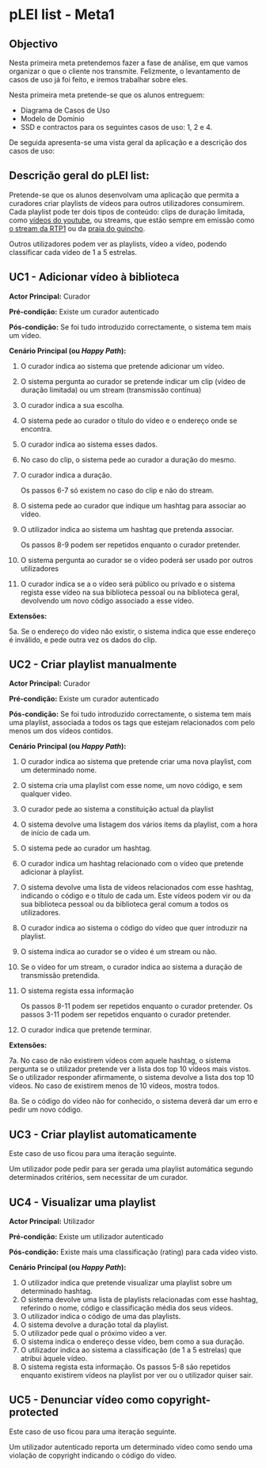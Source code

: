 pLEI list - Meta1
=================

Objectivo
---------

Nesta primeira meta pretendemos fazer a fase de análise, em que vamos
organizar o que o cliente nos transmite. Felizmente, o levantamento de casos
de uso já foi feito, e iremos trabalhar sobre eles.

Nesta primeira meta pretende-se que os alunos entreguem:

* Diagrama de Casos de Uso
* Modelo de Domínio
* SSD e contractos para os seguintes casos de uso: 1, 2 e 4.

De seguida apresenta-se uma vista geral da aplicação e a descrição dos casos de uso:


Descrição geral do pLEI list:
-----------------------------

Pretende-se que os alunos desenvolvam uma aplicação que permita a curadores criar playlists de vídeos para outros utilizadores consumirem. Cada playlist pode ter dois tipos de conteúdo: clips de duração limitada, como [vídeos do youtube](https://www.youtube.com/watch?v=GTFXkXp_pig), ou streams, que estão sempre em emissão como [o stream da RTP1](https://www.rtp.pt/play/direto/rtp1) ou da [praia do guincho](https://beachcam.meo.pt/livecams/praia-do-guincho/).

Outros utilizadores podem ver as playlists, vídeo a vídeo, podendo classificar cada vídeo de 1 a 5 estrelas. 



UC1 - Adicionar vídeo à biblioteca
------------------------------------------

**Actor Principal:** Curador

**Pré-condição:** Existe um curador autenticado

**Pós-condição:** Se foi tudo introduzido correctamente, o sistema tem mais um vídeo.

**Cenário Principal (ou _Happy Path_):**

1. O curador indica ao sistema que pretende adicionar um vídeo.
2. O sistema pergunta ao curador se pretende indicar um clip (vídeo de duração limitada) ou um stream (transmissão contínua)
3. O curador indica a sua escolha.
4. O sistema pede ao curador o título do vídeo e o endereço onde se encontra.
5. O curador indica ao sistema esses dados.
6. No caso do clip, o sistema pede ao curador a duração do mesmo.
7. O curador indica a duração.

    Os passos 6-7 só existem no caso do clip e não do stream.

8. O sistema pede ao curador que indique um hashtag para associar ao vídeo.
9. O utilizador indica ao sistema um hashtag que pretenda associar.

    Os passos 8-9 podem ser repetidos enquanto o curador pretender.

10. O sistema pergunta ao curador se o vídeo poderá ser usado por outros utilizadores
11. O curador indica se a o vídeo será público ou privado e o sistema regista esse vídeo na sua biblioteca pessoal ou na biblioteca geral, devolvendo um novo código associado a esse vídeo.

**Extensões:**

5a. Se o endereço do vídeo não existir, o sistema indica que esse endereço é inválido, e pede outra vez os dados do clip.



UC2 - Criar playlist manualmente
------------------------------------------

**Actor Principal:** Curador

**Pré-condição:** Existe um curador autenticado

**Pós-condição:** Se foi tudo introduzido correctamente, o sistema tem mais uma playlist, associada a todos os tags que estejam relacionados com pelo menos um dos vídeos contidos.

**Cenário Principal (ou _Happy Path_):**

1. O curador indica ao sistema que pretende criar uma nova playlist, com um determinado nome.
2. O sistema cria uma playlist com esse nome, um novo código, e sem qualquer video.
3. O curador pede ao sistema a constituição actual da playlist
4. O sistema devolve uma listagem dos vários items da playlist, com a hora de início de cada um.
5. O sistema pede ao curador um hashtag.
6. O curador indica um hashtag relacionado com o vídeo que pretende adicionar à playlist.
7. O sistema devolve uma lista de vídeos relacionados com esse hashtag, indicando o código e o título de cada um. Este vídeos podem vir ou da sua biblioteca pessoal ou da biblioteca geral comum a todos os utilizadores.
8. O curador indica ao sistema o código do vídeo que quer introduzir na playlist.
9. O sistema indica ao curador se o vídeo é um stream ou não.
10. Se o vídeo for um stream, o curador indica ao sistema a duração de transmissão pretendida.
11. O sistema regista essa informação

    Os passos 8-11 podem ser repetidos enquanto o curador pretender.
    Os passos 3-11 podem ser repetidos enquanto o curador pretender.

12. O curador indica que pretende terminar.

**Extensões:**

7a. No caso de não existirem vídeos com aquele hashtag, o sistema pergunta se o utilizador pretende ver a lista dos top 10 vídeos mais vistos. Se o utilizador responder afirmamente, o sistema devolve a lista dos top 10 vídeos. No caso de existirem menos de 10 vídeos, mostra todos.

8a. Se o código do vídeo não for conhecido, o sistema deverá dar um erro e pedir um novo código.


UC3 - Criar playlist automaticamente
------------------------------------------

Este caso de uso ficou para uma iteração seguinte.

Um utilizador pode pedir para ser gerada uma playlist automática segundo determinados critérios, sem necessitar de um curador.



UC4 - Visualizar uma playlist
------------------------------------------

**Actor Principal:** Utilizador

**Pré-condição:** Existe um utilizador autenticado

**Pós-condição:** Existe mais uma classificação (rating) para cada vídeo visto.

**Cenário Principal (ou _Happy Path_):**

1. O utilizador indica que pretende visualizar uma playlist sobre um determinado hashtag.
2. O sistema devolve uma lista de playlists relacionadas com esse hashtag, referindo o nome, código e classificação média dos seus vídeos.
3. O utilizador indica o código de uma das playlists.
4. O sistema devolve a duração total da playlist.
5. O utilizador pede qual o próximo vídeo a ver.
6. O sistema indica o endereço desse vídeo, bem como a sua duração.
7. O utilizador indica ao sistema a classificação (de 1 a 5 estrelas) que atribui àquele vídeo.
8. O sistema regista esta informação.
    Os passos 5-8 são repetidos enquanto existirem vídeos na playlist por ver ou o utilizador quiser sair.


UC5 - Denunciar vídeo como copyright-protected
----------------------------------------------

Este caso de uso ficou para uma iteração seguinte.

Um utilizador autenticado reporta um determinado vídeo como sendo uma violação de copyright indicando o código do vídeo.




